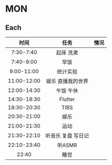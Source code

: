# MON

## Each

|    时间     |        任务        | 情况 |
| :---------: | :----------------: | :--: |
|  7:30-7:40  |     起床  洗漱     |      |
|  7:40-8:00  |        早饭        |      |
| 9:00-11:00  |      统计实验      |      |
| 11:00-12:00 | 娱乐 直播我的世界  |      |
| 12:00-14:30 |     午饭 午休      |      |
| 14:30-18:30 |      Flutter       |      |
| 18:30-20:30 |        TIBS        |      |
| 20:30-21:00 |        娱乐        |      |
| 21:00-21:30 |        运动        |      |
| 21:30-22:10 | 听音乐 复盘 写日记 |      |
| 22:10-23:40 |       听ASMR       |      |
|    22:40    |        睡觉        |      |